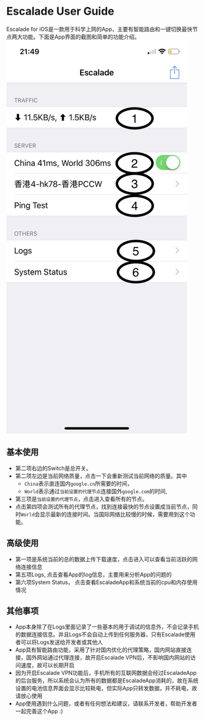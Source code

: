 # Escalade User Guide
Escalade for iOS是一款用于科学上网的App，主要有智能路由和一键切换最快节点两大功能。下面是App界面的截图和简单的功能介绍。
![Escalade.PNG](Escalade.PNG)
## 基本使用
- 第二项右边的Switch是总开关。
- 第二项左边是当前网络质量，点击一下会重新测试当前网络的质量。其中
    - `China`表示直连国内`google.cn`所需要的时间，
    - `World`表示通过`当前设置的代理节点`连接国外`google.com`的时间,
- 第三项是`当前设置的代理节点`，点击进入查看所有的节点。
- 点击第四项会测试所有的代理节点，找到连接最快的节点设置成当前节点，同时`World`会显示最新的连接时间。当国际网络比较慢的时候，需要用到这个功能。

## 高级使用
- 第一项是系统当前的总的数据上传下载速度，点击进入可以查看当前活跃的网络连接信息
- 第五项Logs, 点击查看App的log信息，主要用来分析App的问题的
- 第六项System Status， 点击查看EscaladeApp和系统当前的cpu和内存使用情况

## 其他事项
- App本身除了在Logs里面记录了一些基本的用于调试的信息外，不会记录手机的数据连接信息。并且Logs不会自动上传到任何服务器，只有Escalade使用者可以将Logs发送给开发者或其他人
- App具有智能路由功能，采用了针对国内优化的代理策略，国内网站直接连接，国外网站通过代理连接，故开启Escalade VPN后，不影响国内网站的访问速度，故可以长期开启
- 因为开启Escalade VPN功能后，手机所有的互联网数据会经过EscaladeApp的后台服务，所以系统会认为所有的数据都是EscaladeApp消耗的，故在系统设置的电池信息界面会显示比较耗电，但实际App只转发数据，并不耗电，故请放心使用
- App使用遇到什么问题，或者有任何想法和建议，请联系开发者，帮助开发者一起完善这个App :)
